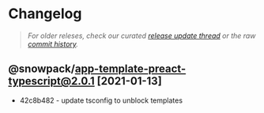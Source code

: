 # Changelog

> *For older releses, check our curated [release update thread](https://github.com/snowpackjs/snowpack/discussions/1183) or the raw [commit history](https://github.com/snowpackjs/snowpack/commits/main/create-snowpack-app/app-template-preact-typescript).*

## @snowpack/app-template-preact-typescript@2.0.1 [2021-01-13]

* 42c8b482 - update tsconfig to unblock templates 